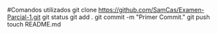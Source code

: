 #Comandos utilizados
git clone https://github.com/SamCas/Examen-Parcial-1.git
git status
git add .
git commit -m "Primer Commit."
git push
touch README.md
